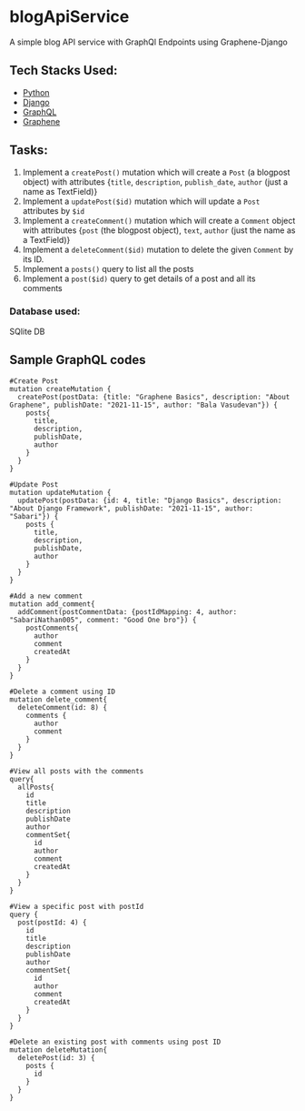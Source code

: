 # blogApiService
A simple blog API service with GraphQl Endpoints using Graphene-Django

## Tech Stacks Used:
* [Python](https://developers.google.com/edu/python/)
* [Django](https://docs.djangoproject.com/en/3.0/intro/install/)
* [GraphQL](https://www.edx.org/course/exploring-graphql-a-query-language-for-apis)
* [Graphene](https://docs.graphene-python.org/projects/django/en/latest/tutorial-plain/)

## Tasks:
1. Implement a `createPost()` mutation which will create a `Post` (a blogpost object) with attributes {`title`, `description`, `publish_date`, `author` (just a name as TextField)}
1. Implement a `updatePost($id)` mutation which will update a `Post` attributes by `$id`
1. Implement a `createComment()` mutation which will create a `Comment` object with attributes {`post` (the blogpost object), `text`, `author` (just the name as a TextField)}
1. Implement a `deleteComment($id)` mutation to delete the given `Comment` by its ID.
1. Implement a `posts()` query to list all the posts
1. Implement a `post($id)` query to get details of a post and all its comments

### Database used:
SQlite DB

## Sample GraphQL codes
```
#Create Post
mutation createMutation {
  createPost(postData: {title: "Graphene Basics", description: "About Graphene", publishDate: "2021-11-15", author: "Bala Vasudevan"}) {
    posts{
      title,
      description,
      publishDate,
      author
    }
  }
}

#Update Post
mutation updateMutation {
  updatePost(postData: {id: 4, title: "Django Basics", description: "About Django Framework", publishDate: "2021-11-15", author: "Sabari"}) {
    posts {
      title,
      description,
      publishDate,
      author
    }
  }
}

#Add a new comment
mutation add_comment{
  addComment(postCommentData: {postIdMapping: 4, author: "SabariNathan005", comment: "Good One bro"}) {
    postComments{
      author
      comment
      createdAt
    }
  }
}

#Delete a comment using ID
mutation delete_comment{
  deleteComment(id: 8) {
    comments {
      author
      comment
    } 
  }
}

#View all posts with the comments
query{
  allPosts{
    id
    title
    description
    publishDate
    author
    commentSet{
      id
      author
      comment
      createdAt
    }
  }
}

#View a specific post with postId
query {
  post(postId: 4) {
    id
    title
    description
    publishDate
    author
    commentSet{
      id
      author
      comment
      createdAt
    }
  }
}

#Delete an existing post with comments using post ID
mutation deleteMutation{
  deletePost(id: 3) {
    posts {
      id
    } 
  }
}

```

